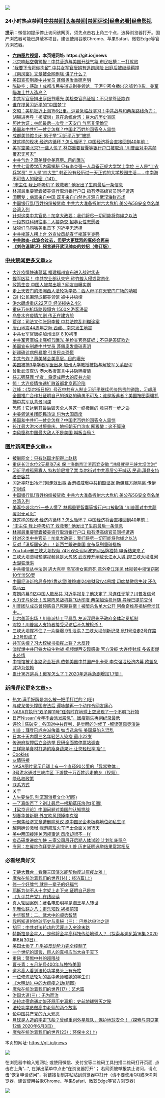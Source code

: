![](https://raw.githubusercontent.com/fqnews/bnews/master/64photo/fqnews-qr.jpg)

<div id="tt">
<h3>24小时热点禁闻|<a href="#%E4%B8%AD%E5%85%B1%E7%A6%81%E9%97%BB%E6%9B%B4%E5%A4%9A%E6%96%87%E7%AB%A0">中共禁闻</a>|<a href="#%E5%9B%BE%E7%89%87%E6%96%B0%E9%97%BB%E6%9B%B4%E5%A4%9A%E6%96%87%E7%AB%A0">头条禁闻</a>|<a href="#%E6%96%B0%E9%97%BB%E8%AF%84%E8%AE%BA%E6%9B%B4%E5%A4%9A%E6%96%87%E7%AB%A0">禁闻评论|<a href="#%E5%BF%85%E7%9C%8B%E7%BB%8F%E5%85%B8%E5%A5%BD%E6%96%87">经典必看|<a href="https://gitlab.com/zh99/dong/-/blob/master/README.md#%E7%9C%9F%E7%9B%B8%E8%A7%86%E9%A2%91">经典影视</a></h3>
<div><b>提示：</b>微信如提示停止访问该网页，须先点击右上角三个点，选择浏览器打开。国产浏览器可能已屏蔽本项目，建议使用谷歌Chrome、苹果Safari、微软Edge等官方浏览器。</div>
<ul>
<li><b><a href="http://d1.bdrive.tk/64.mp4" target="_blank">六四图片视频</a>，本页短网址: https://git.io/jnews</b></li>
<li><a href="/cbnews/20200728/1367281.md">北京响起空袭警报！中共营造与美国开战气氛 市民吐槽：一打就败</a></li>
<li><a href="/cbnews/20200728/1367298.md">"我要下令将你拘留" 中共女军官唐娟有逃跑风险 出庭后被继续羁押</a></li>
<li><a href="/headline/20200728/1367224.md">《南风窗》文章被全网删除  讲了什么？</a></li>
<li><a href="/cbnews/20200728/1367445.md">美国宣布制裁中共党员 蓬佩奥发重磅声明</a></li>
<li><a href="/bannedvideo/20200728/1367217.md">陈破空：感动！成都市民夹道送别美领馆。王沪宁密令播出这部老电影。美军瞄准土共人造岛？</a></li>
<li><a href="/cbnews/20200728/1367509.md">中共军官唐娟出庭细节曝光 美检查官亮证据：不只是签证欺诈</a></li>
<li><a href="/headline/20200728/1367221.md">谁在搅黄习近平的“中国梦”?</a></li>
<li><a href="/cbnews/20200728/1367265.md">文昭：美机抵近上海156公里，沪紧急临战演习！中共战与和两条路线角力；胡锡进再呼「核威慑」意在急统台湾；巨大的历史盲区</a></li>
<li><a href="/cnnews/20200728/1367356.md">照片为证：林彪最后一次登上天安门 气氛非常诡异</a></li>
<li><a href="/cbnews/20200728/1367423.md">美国和中共打一仗会怎样？中国老百姓的回答令人震惊</a></li>
<li><a href="/cbnews/20200728/1367310.md">成都美领馆关闭 男子举“习近平万岁”被抓</a></li>
<li><a href="/topimagenews/20200728/1367503.md">就这样的现状 经济内循环？怎么循环？ 中国经济将会直接回到40年前！</a></li>
<li><a href="/topimagenews/20200728/1367598.md">美军空袭北京?一些人慌了 林郑重要智囊等银行户口被取消 “川普面对中共颠覆忍无可忍”</a></li>
<li><a href="/cbnews/20200728/1367442.md">中共气炸？萧美琴会美高层…目的曝光</a></li>
<li><a href="/comments/20200728/1367516.md">中共七常委学历内幕揭秘 只有李克强一人具备正规大学学士学位 三人是“工农兵学员” 三人是“四大生” 韩正没有经历过一天正式的大学校园生活…… 中南海不可告人的秘密（141）</a></li>
<li><a href="/topimagenews/20200728/1367408.md">“宋主任 我上呼吸机了 救救我” 他发出了生前最后一条信息</a></li>
<li><a href="/topimagenews/20200728/1367395.md">林郑最重要智囊被美资行取消银行户口 指有港高级官员同样遭遇</a></li>
<li><a href="/comments/20200728/1367525.md">闫丽梦：病毒来自中国 既非来自自然也非源自武汉海鲜市场</a></li>
<li><a href="/topimagenews/20200728/1367627.md">中国银行乱!百姓纷纷被贷款 中共六大准备折射六大危机 美公布5G安全商名单台湾入列</a></li>
<li><a href="/topimagenews/20200728/1367337.md">针对这类中共官员！加拿大政要：我们将尽一切可能将你绳之以法</a></li>
<li><a href="/cnnews/20200728/1367410.md">一段苏联科研往事：人猿杂交 招募女性志愿者</a></li>
<li><a href="/cbnews/20200728/1367311.md">战狼们乌鸦嘴美重击下 习近平无选择</a></li>
<li><a href="/cbnews/20200728/1367403.md">中共接班人摆上台 外宣放风胡春华接班李克强</a></li>
<li><b><a href="/comments/20200211/1275071.md" target="_blank">中共肺炎-此波会过去，但更大更猛烈的瘟疫会再来</a></b></li>
<li><b><a href="/comments/20200207/1272816.md" target="_blank">《刘伯温碑记》预言避开武汉肺炎的妙招（修订版）</a></b></li>
</ul>
</div>

<div class="catlist">
<h3><a href="/cbnews/" target="_blank">中共禁闻</a><span><a href="/cbnews/" target="_blank" rel="nofollow">更多文章>></a></span></h3>
<ul>
<li><a href="/cbnews/20200729/1368327.md" target="_blank">大连疫情快速蔓延 福建福州宣布进入战时状态</a></li>
<li><a href="/cbnews/20200729/1368295.md" target="_blank">蝗军凶猛！ 中共农业部认失守 称竹蝗入侵或常态化</a></li>
<li><a href="/cbnews/20200729/1368294.md" target="_blank">政策生变 中国人被禁出境？网友自曝实例</a></li>
<li><a href="/cbnews/20200729/1368218.md" target="_blank">走上天安门的澳洲西人法轮功学员：西人母子在天安门广场的呐喊</a></li>
<li><a href="/cbnews/20200728/1367588.md" target="_blank">四川公民围观成都美领馆 被中共稳控</a></li>
<li><a href="/cbnews/20200728/1367587.md" target="_blank">洪水肆虐重庆22区县 经济损失2.4亿</a></li>
<li><a href="/cbnews/20200728/1367580.md" target="_blank">重庆万州机场路现塌方 1500名游客滞留</a></li>
<li><a href="/cbnews/20200728/1367555.md" target="_blank">乌鲁木齐疫情加剧 传正在建方舱</a></li>
<li><a href="/cbnews/20200728/1367545.md" target="_blank">荒谬：司法文件张冠李戴 中共法院乱判糊涂案</a></li>
<li><a href="/cbnews/20200728/1367518.md" target="_blank">唐山地震44周年之际 西藏、南京发生地震</a></li>
<li><a href="/cbnews/20200728/1367510.md" target="_blank">中共女军官唐娟加州出庭 8.10初审</a></li>
<li><a href="/cbnews/20200728/1367509.md" target="_blank">中共军官唐娟出庭细节曝光 美检查官亮证据：不只是签证欺诈</a></li>
<li><a href="/cbnews/20200728/1367445.md" target="_blank">美国宣布制裁中共党员 蓬佩奥发重磅声明</a></li>
<li><a href="/cbnews/20200728/1367444.md" target="_blank">新疆确诊病例暴增 引发民众恐慌</a></li>
<li><a href="/cbnews/20200728/1367442.md" target="_blank">中共气炸？萧美琴会美高层…目的曝光</a></li>
<li><a href="/cbnews/20200728/1367441.md" target="_blank">美国被捕3华学者军医出身 加州大学教授被指与解放军关系密切</a></li>
<li><a href="/cbnews/20200728/1367433.md" target="_blank">曾赴武汉查访 港大教授直言中共隐瞒疫情</a></li>
<li><a href="/cbnews/20200728/1367431.md" target="_blank">任志强获罪 学者：将促成巨大的反共力量</a></li>
<li><a href="/cbnews/20200728/1367430.md" target="_blank">惊！大连疫情快速扩散首都北京再沦陷</a></li>
<li><a href="/cbnews/20200728/1367427.md" target="_blank">江峰：《华尔街日报》号召中共有人制止习近平继续代价昂贵的道路，习却用全国推广合作社证明自己的道路的确愚不可及；谁是叛逃者？美国按图索骥抓捕中共军队背景间谍</a></li>
<li><a href="/cbnews/20200728/1367425.md" target="_blank">恐怖！它达到其最后毁灭全人类这一终极目的 竟只有一步之遥</a></li>
<li><a href="/cbnews/20200728/1367424.md" target="_blank">中美领馆关闭网民热议 何为大国风度</a></li>
<li><a href="/cbnews/20200728/1367423.md" target="_blank">美国和中共打一仗会怎样？中国老百姓的回答令人震惊</a></li>
<li><a href="/cbnews/20200728/1367422.md" target="_blank">长江最大洪水过境重庆、地标朝天门泡水 网狠酸：这不算淹</a></li>
<li><a href="/cbnews/20200728/1367409.md" target="_blank">南风窗称中国最大敌人不是美国 叫板当局？</a></li>

</ul>
</div>
<div class="catlist">
<h3><a href="/topimagenews/" target="_blank">图片新闻</a><span><a href="/topimagenews/" target="_blank" rel="nofollow">更多文章>></a></span></h3>
<ul>
<li><a href="/topimagenews/20200728/1368020.md" target="_blank">被删网文：只有赵国才配得上赵括</a></li>
<li><a href="/topimagenews/20200728/1368013.md" target="_blank">重庆长江水位2天暴涨7米 保上海南京江浙再弃安徽 &#8220;洪峰就是三峡大坝泄洪&#8221;</a></li>
<li><a href="/topimagenews/20200728/1367995.md" target="_blank">习近平成孤家寡人 特权阶层投了票 华尔街对中共高层公开喊话 民调:拜登支持者更容共</a></li>
<li><a href="/topimagenews/20200728/1367959.md" target="_blank">习近平吓出冷汗?刚走就出事 香港权威曝中共销毁证据 新疆建方舱隔离 传伊宁封城</a></li>
<li><a href="/topimagenews/20200728/1367627.md" target="_blank">中国银行乱!百姓纷纷被贷款 中共六大准备折射六大危机 美公布5G安全商名单台湾入列</a></li>
<li><a href="/topimagenews/20200728/1367598.md" target="_blank">美军空袭北京?一些人慌了 林郑重要智囊等银行户口被取消 “川普面对中共颠覆忍无可忍”</a></li>
<li><a href="/topimagenews/20200728/1367503.md" target="_blank">就这样的现状 经济内循环？怎么循环？ 中国经济将会直接回到40年前！</a></li>
<li><a href="/topimagenews/20200728/1367408.md" target="_blank">“宋主任 我上呼吸机了 救救我” 他发出了生前最后一条信息</a></li>
<li><a href="/topimagenews/20200728/1367395.md" target="_blank">林郑最重要智囊被美资行取消银行户口 指有港高级官员同样遭遇</a></li>
<li><a href="/topimagenews/20200728/1367337.md" target="_blank">针对这类中共官员！加拿大政要：我们将尽一切可能将你绳之以法</a></li>
<li><a href="/topimagenews/20200728/1367336.md" target="_blank">反对「港版国安法」！新西兰跟进美国 宣布系列重磅措施</a></li>
<li><a href="/topimagenews/20200727/1367147.md" target="_blank">YouTube删三峡大坝视频 74%观众认阿波罗网品牌独特 申诉结果来了</a></li>
<li><a href="/topimagenews/20200727/1367132.md" target="_blank">三峡大坝溃坝预演视频竟是大忽悠 武汉传开闸放长江水入城 跑!三峡大坝淮河太湖狂泄洪</a></li>
<li><a href="/topimagenews/20200727/1367113.md" target="_blank">中共相信丛林法则 遇大克星 高官德女离奇死 意外牵江泽民 休斯顿中领馆窃密10年涉50案</a></li>
<li><a href="/topimagenews/20200727/1367053.md" target="_blank">中国经济新格局多惨?靠这里!维稳难!24省财政仅4例增 印度禁微信生效 还传唤马云</a></li>
<li><a href="/topimagenews/20200727/1367042.md" target="_blank">震撼内幕!1亿中国人敢反共 习近平报复？他决定了 习连任无望？川普发信号</a></li>
<li><a href="/topimagenews/20200727/1366924.md" target="_blank">火力无与伦比！五架阵风战机将飞达印度 两架加油机伴随 导弹已提前交付</a></li>
<li><a href="/topimagenews/20200727/1366805.md" target="_blank">川普团队成员曾预感自己死期将至！被暗杀名单大公开 阿桑奇维基揭秘牵涉其中….</a></li>
<li><a href="/topimagenews/20200727/1366794.md" target="_blank">比尔盖茨出场！川普派特工平暴乱 左派深层影子政府全体动员抵制</a></li>
<li><a href="/topimagenews/20200727/1366775.md" target="_blank">震惊！川普黑人支持者接受采访后不久被枪杀！</a></li>
<li><a href="/topimagenews/20200726/1366657.md" target="_blank">三峡大坝撑不住？一片紫爆 9孔泄洪？三峡大坝创新记录 危!1号没走2号在路上3号形成了</a></li>
<li><a href="/topimagenews/20200726/1366644.md" target="_blank">共军失控？习大校秘书指挥上将？大反转</a></li>
<li><a href="/topimagenews/20200726/1366506.md" target="_blank">澳媒爆中共巴铁大搞生物战 视频爆西安现感染 官方没报 大连传封城 多省市爆出疫情</a></li>
<li><a href="/topimagenews/20200726/1366505.md" target="_blank">中领馆被关各路资金狂逃 依赖美国中共国产化卡壳 李克强泄经济内幕 欧盟急减华为依赖</a></li>
<li><a href="/topimagenews/20200726/1366504.md" target="_blank">累计16万逃兵！俄军怎么了？2020年逃兵急剧增加1.7倍！</a></li>

</ul>
</div>
<div class="catlist">
<h3><a href="/comments/" target="_blank">新闻评论</a><span><a href="/comments/" target="_blank" rel="nofollow">更多文章>></a></span></h3>
<ul>
<li><a href="/comments/20200729/1368351.md" target="_blank">热文:满手好牌是怎么被一把手打烂的？(图)</a></li>
<li><a href="/comments/20200729/1368337.md" target="_blank">与成龙带头撑国安法后  谭咏麟再一个动作令网友痛心</a></li>
<li><a href="/comments/20200729/1368269.md" target="_blank">NASA在执行“双子座11号”任务时在地球上空发现了一个不明飞行物</a></li>
<li><a href="/comments/20200729/1368193.md" target="_blank">日产Nissan“今年不会派发股息”，因疫损失再创纪录最低</a></li>
<li><a href="/comments/20200729/1368165.md" target="_blank">评论 | 陈破空：各国对中共误判，是觉醒的时候了 -解读蓬佩奥演讲</a></li>
<li><a href="/comments/20200729/1368137.md" target="_blank">川普：拜登已成左派傀儡 如当选总统 美国将陷入混乱</a></li>
<li><a href="/comments/20200729/1368119.md" target="_blank">日本十天内爆三名年轻艺人染疫  最小22岁</a></li>
<li><a href="/comments/20200728/1368014.md" target="_blank">传港府拟押后立会选举 民研全面煞停票站调查</a></li>
<li><a href="/comments/20200728/1367822.md" target="_blank">三样简单食材打造的瘦身蔬果汁 让您轻松享‘瘦’！</a></li>
<li><a href="/comments/20200728/1367802.md" target="_blank">Cookies</a></li>
<li><a href="/comments/20200728/1367793.md" target="_blank">友情链接</a></li>
<li><a href="/comments/20200728/1367784.md" target="_blank">NASA图片显示月球上有一个直径90公里的「异常物体」</a></li>
<li><a href="/comments/20200728/1367766.md" target="_blank">3号洪水通过三峡库区 下游数十万百姓远走他乡（视频）</a></li>
<li><a href="/comments/20200728/1367705.md" target="_blank">隐私权政策</a></li>
<li><a href="/comments/20200728/1367702.md" target="_blank">联系方式</a></li>
<li><a href="/comments/20200728/1367698.md" target="_blank">关于</a></li>
<li><a href="/comments/20200728/1367693.md" target="_blank">人生要快乐 别沉溺消费文化(组图)</a></li>
<li><a href="/comments/20200728/1367686.md" target="_blank">一了真能百了？别让最后一根稻草压垮你(组图)</a></li>
<li><a href="/comments/20200728/1367616.md" target="_blank">【梁京评论】中国问题对美国的认知挑战</a></li>
<li><a href="/comments/20200728/1367601.md" target="_blank">胡春华兼新职 外宣吹风顶掉李克强</a></li>
<li><a href="/comments/20200728/1367574.md" target="_blank">一聚焦经济文章遭删除惹议 原中国民企老板称地位如私生子</a></li>
<li><a href="/comments/20200728/1367573.md" target="_blank">越南确诊激增 岘港航班火车巴士全面关闭15天</a></li>
<li><a href="/comments/20200728/1367557.md" target="_blank">美中两国接连关闭领事馆 风度却很不一样</a></li>
<li><a href="/comments/20200728/1367533.md" target="_blank">疫苗研发进度加快 三家公司展开后期人体试验 计划年底量产</a></li>
<li><a href="/comments/20200728/1367527.md" target="_blank">专家：左翼炒作拜登民调领先川普 历史证明选举结果常常相反</a></li>

</ul>
</div>

<div class="catlist">
<h3>必看经典好文</h3>
<ul>
<li><a href="/comments/20200527/1273654.md" target="_blank">宁静大舞台：看懂三国演义能帮你度过瘟疫劫难！</a></li>
<li><a href="/topimagenews/20180605/953415.md" target="_blank">魔鬼在统治着我们的世界(14)：经济篇(上)</a></li>
<li><a href="/funmedia/20200713/1359909.md" target="_blank">修一个好脾气 就是一辈子的好福气</a></li>
<li><a href="/ccpdope/20190803/1168965.md" target="_blank">耶稣为何不从十字架上走下来 证明自己是神</a></li>
<li><a href="/bookonline/20131116/201057.md" target="_blank">《九评共产党》在线阅读</a></li>
<li><a href="/comments/20200523/1332915.md" target="_blank">真人轮回案例：著名电影明星是海王星人转世</a></li>
<li><a href="/tculture/20170717/792953.md" target="_blank">乐舞仙踪之八：审乐知政 祸福前知</a></li>
<li><a href="/comments/20200605/783249.md" target="_blank">中华智慧：二、武术中的顺势智慧</a></li>
<li><a href="/tculture/xiulian/20170726/797589.md" target="_blank">我所知道的地球历史与奥秘（三）：巴格达电池之谜</a></li>
<li><a href="/cbnews/20200720/1363328.md" target="_blank">胡平：中共对法轮功的污蔑走入穷途末路</a></li>
<li><a href="/comments/20200712/1359460.md" target="_blank">特斯拉是金星人，是他将金星高科技传给地球人？（探索与洞见第16集 2020年6月30日）</a></li>
<li><a href="/comments/20200624/1349702.md" target="_blank">美国太惨了 几乎被反动势力完全控制了</a></li>
<li><a href="/comments/20200621/1348067.md" target="_blank">一个世纪的谎言，巨人的真相应当大白于天下</a></li>
<li><a href="/comments/20200717/1362287.md" target="_blank">重磅：警惕中共的超限战</a></li>
<li><a href="/comments/20200713/1359796.md" target="_blank">曹长青：五月花号400年与独特美国</a></li>
<li><a href="/comments/20200227/1284657.md" target="_blank">道术高人看到法轮功学员头上有光柱</a></li>
<li><a href="/cbnews/20200702/1354550.md" target="_blank">一位修炼法轮功的高中老师和她的学生们</a></li>
<li><a href="/comments/20200203/1269785.md" target="_blank">《大明劫》中的大瘟疫之劫(组图)</a></li>
<li><a href="/topimagenews/20180620/960677.md" target="_blank">魔鬼在统治着我们的世界(17)：艺术篇</a></li>
<li><a href="/cbnews/20180309/912114.md" target="_blank">治国大道(三)：无为而治</a></li>
<li><a href="/tculture/20121025/73069.md" target="_blank">法轮功宿命通功能还原历史真相：史前地球毁灭之秘</a></li>
<li><a href="/comments/20200629/1352533.md" target="_blank">法轮功学员做高中老师的两个故事</a></li>
<li><a href="/comments/20200717/1361899.md" target="_blank">论中国共产党的九大邪恶</a></li>
<li><a href="/comments/20200712/1359456.md" target="_blank">月球是人造的宇宙飞船？曾经重创外星舰队，保护地球安全！（探索与洞见第12集 2020年6月3日）</a></li>
<li><a href="/ssgc/20180904/993719.md" target="_blank">魔鬼在统治着我们的世界(23)：环保主义(上)</a></li>

</ul>
</div>

本页短网址: https://git.io/jnews

![](https://raw.githubusercontent.com/fqnews/bnews/master/64photo/fqnews-qr.jpg)

在浏览器中输入短网址 或使用微信、支付宝等二维码工具扫描二维码打开页面, 点击右上角"...", 在弹出菜单中点击“在浏览器打开”； 若网页被举报禁止访问，请点击“恢复申请访问”，将链接复制并粘贴到浏览器中打开（请不要使用QQ或360浏览器，建议使用谷歌Chrome、苹果Safari、微软Edge等官方浏览器）

![](https://raw.githubusercontent.com/fqnews/bnews/master/64photo/wx.jpg)